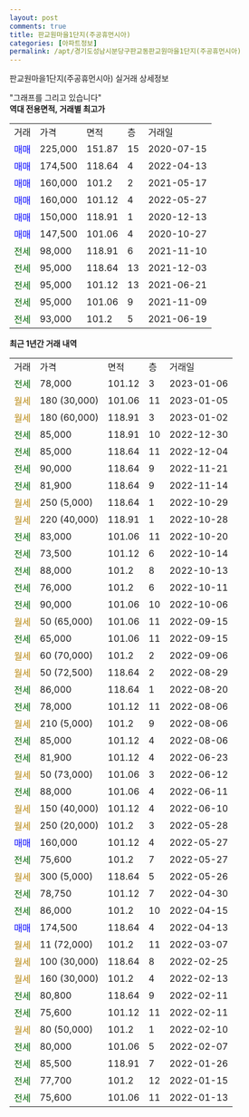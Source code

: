```yaml
---
layout: post
comments: true
title: 판교원마을1단지(주공휴먼시아)
categories: [아파트정보]
permalink: /apt/경기도성남시분당구판교동판교원마을1단지(주공휴먼시아)
---
```


판교원마을1단지(주공휴먼시아) 실거래 상세정보

<script type="text/javascript">
  google.charts.load('current', {'packages':['line', 'corechart']});
  google.charts.setOnLoadCallback(drawChart);

  function drawChart() {
    var data = new google.visualization.DataTable();
    data.addColumn('date', '거래일');
    data.addColumn('number', "매매");
    data.addColumn('number', "전세");
    data.addColumn('number', "전매");

    data.addRows([[new Date(Date.parse("2023-01-06")), null, 78000, null], [new Date(Date.parse("2023-01-05")), null, null, null], [new Date(Date.parse("2023-01-02")), null, null, null], [new Date(Date.parse("2022-12-30")), null, 85000, null], [new Date(Date.parse("2022-12-04")), null, 85000, null], [new Date(Date.parse("2022-11-21")), null, 90000, null], [new Date(Date.parse("2022-11-14")), null, 81900, null], [new Date(Date.parse("2022-10-29")), null, null, null], [new Date(Date.parse("2022-10-28")), null, null, null], [new Date(Date.parse("2022-10-20")), null, 83000, null], [new Date(Date.parse("2022-10-14")), null, 73500, null], [new Date(Date.parse("2022-10-13")), null, 88000, null], [new Date(Date.parse("2022-10-11")), null, 76000, null], [new Date(Date.parse("2022-10-06")), null, 90000, null], [new Date(Date.parse("2022-09-15")), null, null, null], [new Date(Date.parse("2022-09-15")), null, 65000, null], [new Date(Date.parse("2022-09-06")), null, null, null], [new Date(Date.parse("2022-08-29")), null, null, null], [new Date(Date.parse("2022-08-20")), null, 86000, null], [new Date(Date.parse("2022-08-06")), null, 78000, null], [new Date(Date.parse("2022-08-06")), null, null, null], [new Date(Date.parse("2022-08-06")), null, 85000, null], [new Date(Date.parse("2022-06-23")), null, 81900, null], [new Date(Date.parse("2022-06-12")), null, null, null], [new Date(Date.parse("2022-06-11")), null, 88000, null], [new Date(Date.parse("2022-06-10")), null, null, null], [new Date(Date.parse("2022-05-28")), null, null, null], [new Date(Date.parse("2022-05-27")), 160000, null, null], [new Date(Date.parse("2022-05-27")), null, 75600, null], [new Date(Date.parse("2022-05-26")), null, null, null], [new Date(Date.parse("2022-04-30")), null, 78750, null], [new Date(Date.parse("2022-04-15")), null, 86000, null], [new Date(Date.parse("2022-04-13")), 174500, null, null], [new Date(Date.parse("2022-03-07")), null, null, null], [new Date(Date.parse("2022-02-25")), null, null, null], [new Date(Date.parse("2022-02-13")), null, null, null], [new Date(Date.parse("2022-02-11")), null, 80800, null], [new Date(Date.parse("2022-02-11")), null, 75600, null], [new Date(Date.parse("2022-02-10")), null, null, null], [new Date(Date.parse("2022-02-07")), null, 80000, null], [new Date(Date.parse("2022-01-26")), null, 85500, null], [new Date(Date.parse("2022-01-15")), null, 77700, null], [new Date(Date.parse("2022-01-13")), null, 75600, null]]);

    var options = {
      hAxis: {
        format: 'yyyy/MM/dd'
      },    
      lineWidth: 0,
      pointsVisible: true,    
      title: '최근 1년간 유형별 실거래가 분포',
      legend: { position: 'bottom' }
    };

    var formatter = new google.visualization.NumberFormat({pattern:'###,###'} );
    formatter.format(data, 1);
    formatter.format(data, 2);
    
    setTimeout(function() {
        var chart = new google.visualization.LineChart(document.getElementById('columnchart_material'));
        chart.draw(data, (options));
        document.getElementById('loading').style.display = 'none';
    }, 200);
  }
</script>


<div id="loading" style="z-index:20; display: block; margin-left: 0px">"그래프를 그리고 있습니다"</div>
<div id="columnchart_material" style="width: 95%; margin-left: 0px; display: block"></div>
<!-- contents start -->
<b>역대 전용면적, 거래별 최고가</b>
<table class="sortable">
    <tr>
      <td>거래</td>
      <td>가격</td>
      <td>면적</td>
      <td>층</td>
      <td>거래일</td>
    </tr>
        <tr>
          <td><a style="color: blue">매매</a></td>
          <td>225,000</td>
          <td>151.87</td>
          <td>15</td>
          <td>2020-07-15</td>
        </tr>            <tr>
          <td><a style="color: blue">매매</a></td>
          <td>174,500</td>
          <td>118.64</td>
          <td>4</td>
          <td>2022-04-13</td>
        </tr>            <tr>
          <td><a style="color: blue">매매</a></td>
          <td>160,000</td>
          <td>101.2</td>
          <td>2</td>
          <td>2021-05-17</td>
        </tr>            <tr>
          <td><a style="color: blue">매매</a></td>
          <td>160,000</td>
          <td>101.12</td>
          <td>4</td>
          <td>2022-05-27</td>
        </tr>            <tr>
          <td><a style="color: blue">매매</a></td>
          <td>150,000</td>
          <td>118.91</td>
          <td>1</td>
          <td>2020-12-13</td>
        </tr>            <tr>
          <td><a style="color: blue">매매</a></td>
          <td>147,500</td>
          <td>101.06</td>
          <td>4</td>
          <td>2020-10-27</td>
        </tr>        
        <tr>
              <td><a style="color: darkgreen">전세</a></td>
              <td>98,000</td>
              <td>118.91</td>
              <td>6</td>
              <td>2021-11-10</td>
            </tr>            <tr>
              <td><a style="color: darkgreen">전세</a></td>
              <td>95,000</td>
              <td>118.64</td>
              <td>13</td>
              <td>2021-12-03</td>
            </tr>            <tr>
              <td><a style="color: darkgreen">전세</a></td>
              <td>95,000</td>
              <td>101.12</td>
              <td>13</td>
              <td>2021-06-21</td>
            </tr>            <tr>
              <td><a style="color: darkgreen">전세</a></td>
              <td>95,000</td>
              <td>101.06</td>
              <td>9</td>
              <td>2021-11-09</td>
            </tr>            <tr>
              <td><a style="color: darkgreen">전세</a></td>
              <td>93,000</td>
              <td>101.2</td>
              <td>5</td>
              <td>2021-06-19</td>
            </tr>        
    
</table>

<b>최근 1년간 거래 내역</b>

<table class="sortable">
    <tr>
      <td>거래</td>
      <td>가격</td>
      <td>면적</td>
      <td>층</td>
      <td>거래일</td>
    </tr>
    <tr>
      <td><a style="color: darkgreen">전세</a></td>
      <td>78,000</td>
      <td>101.12</td>
      <td>3</td>
      <td>2023-01-06</td>
    </tr>          <tr>
      <td><a style="color: darkgoldenrod">월세</a></td>
      <td>180 (30,000)</td>
      <td>101.06</td>
      <td>11</td>
      <td>2023-01-05</td>
    </tr>          <tr>
      <td><a style="color: darkgoldenrod">월세</a></td>
      <td>180 (60,000)</td>
      <td>118.91</td>
      <td>3</td>
      <td>2023-01-02</td>
    </tr>          <tr>
      <td><a style="color: darkgreen">전세</a></td>
      <td>85,000</td>
      <td>118.91</td>
      <td>10</td>
      <td>2022-12-30</td>
    </tr>          <tr>
      <td><a style="color: darkgreen">전세</a></td>
      <td>85,000</td>
      <td>118.64</td>
      <td>11</td>
      <td>2022-12-04</td>
    </tr>          <tr>
      <td><a style="color: darkgreen">전세</a></td>
      <td>90,000</td>
      <td>118.64</td>
      <td>9</td>
      <td>2022-11-21</td>
    </tr>          <tr>
      <td><a style="color: darkgreen">전세</a></td>
      <td>81,900</td>
      <td>118.64</td>
      <td>9</td>
      <td>2022-11-14</td>
    </tr>          <tr>
      <td><a style="color: darkgoldenrod">월세</a></td>
      <td>250 (5,000)</td>
      <td>118.64</td>
      <td>1</td>
      <td>2022-10-29</td>
    </tr>          <tr>
      <td><a style="color: darkgoldenrod">월세</a></td>
      <td>220 (40,000)</td>
      <td>118.91</td>
      <td>1</td>
      <td>2022-10-28</td>
    </tr>          <tr>
      <td><a style="color: darkgreen">전세</a></td>
      <td>83,000</td>
      <td>101.06</td>
      <td>11</td>
      <td>2022-10-20</td>
    </tr>          <tr>
      <td><a style="color: darkgreen">전세</a></td>
      <td>73,500</td>
      <td>101.12</td>
      <td>6</td>
      <td>2022-10-14</td>
    </tr>          <tr>
      <td><a style="color: darkgreen">전세</a></td>
      <td>88,000</td>
      <td>101.2</td>
      <td>8</td>
      <td>2022-10-13</td>
    </tr>          <tr>
      <td><a style="color: darkgreen">전세</a></td>
      <td>76,000</td>
      <td>101.2</td>
      <td>6</td>
      <td>2022-10-11</td>
    </tr>          <tr>
      <td><a style="color: darkgreen">전세</a></td>
      <td>90,000</td>
      <td>101.06</td>
      <td>10</td>
      <td>2022-10-06</td>
    </tr>          <tr>
      <td><a style="color: darkgoldenrod">월세</a></td>
      <td>50 (65,000)</td>
      <td>101.06</td>
      <td>11</td>
      <td>2022-09-15</td>
    </tr>          <tr>
      <td><a style="color: darkgreen">전세</a></td>
      <td>65,000</td>
      <td>101.06</td>
      <td>11</td>
      <td>2022-09-15</td>
    </tr>          <tr>
      <td><a style="color: darkgoldenrod">월세</a></td>
      <td>60 (70,000)</td>
      <td>101.2</td>
      <td>2</td>
      <td>2022-09-06</td>
    </tr>          <tr>
      <td><a style="color: darkgoldenrod">월세</a></td>
      <td>50 (72,500)</td>
      <td>118.64</td>
      <td>2</td>
      <td>2022-08-29</td>
    </tr>          <tr>
      <td><a style="color: darkgreen">전세</a></td>
      <td>86,000</td>
      <td>118.64</td>
      <td>1</td>
      <td>2022-08-20</td>
    </tr>          <tr>
      <td><a style="color: darkgreen">전세</a></td>
      <td>78,000</td>
      <td>101.12</td>
      <td>11</td>
      <td>2022-08-06</td>
    </tr>          <tr>
      <td><a style="color: darkgoldenrod">월세</a></td>
      <td>210 (5,000)</td>
      <td>101.2</td>
      <td>9</td>
      <td>2022-08-06</td>
    </tr>          <tr>
      <td><a style="color: darkgreen">전세</a></td>
      <td>85,000</td>
      <td>101.12</td>
      <td>4</td>
      <td>2022-08-06</td>
    </tr>          <tr>
      <td><a style="color: darkgreen">전세</a></td>
      <td>81,900</td>
      <td>101.12</td>
      <td>4</td>
      <td>2022-06-23</td>
    </tr>          <tr>
      <td><a style="color: darkgoldenrod">월세</a></td>
      <td>50 (73,000)</td>
      <td>101.06</td>
      <td>3</td>
      <td>2022-06-12</td>
    </tr>          <tr>
      <td><a style="color: darkgreen">전세</a></td>
      <td>88,000</td>
      <td>101.06</td>
      <td>4</td>
      <td>2022-06-11</td>
    </tr>          <tr>
      <td><a style="color: darkgoldenrod">월세</a></td>
      <td>150 (40,000)</td>
      <td>101.12</td>
      <td>4</td>
      <td>2022-06-10</td>
    </tr>          <tr>
      <td><a style="color: darkgoldenrod">월세</a></td>
      <td>250 (20,000)</td>
      <td>101.2</td>
      <td>3</td>
      <td>2022-05-28</td>
    </tr>          <tr>
      <td><a style="color: blue">매매</a></td>
      <td>160,000</td>
      <td>101.12</td>
      <td>4</td>
      <td>2022-05-27</td>
    </tr>          <tr>
      <td><a style="color: darkgreen">전세</a></td>
      <td>75,600</td>
      <td>101.2</td>
      <td>7</td>
      <td>2022-05-27</td>
    </tr>          <tr>
      <td><a style="color: darkgoldenrod">월세</a></td>
      <td>300 (5,000)</td>
      <td>118.64</td>
      <td>5</td>
      <td>2022-05-26</td>
    </tr>          <tr>
      <td><a style="color: darkgreen">전세</a></td>
      <td>78,750</td>
      <td>101.12</td>
      <td>7</td>
      <td>2022-04-30</td>
    </tr>          <tr>
      <td><a style="color: darkgreen">전세</a></td>
      <td>86,000</td>
      <td>101.2</td>
      <td>10</td>
      <td>2022-04-15</td>
    </tr>          <tr>
      <td><a style="color: blue">매매</a></td>
      <td>174,500</td>
      <td>118.64</td>
      <td>4</td>
      <td>2022-04-13</td>
    </tr>          <tr>
      <td><a style="color: darkgoldenrod">월세</a></td>
      <td>11 (72,000)</td>
      <td>101.2</td>
      <td>11</td>
      <td>2022-03-07</td>
    </tr>          <tr>
      <td><a style="color: darkgoldenrod">월세</a></td>
      <td>100 (30,000)</td>
      <td>118.64</td>
      <td>8</td>
      <td>2022-02-25</td>
    </tr>          <tr>
      <td><a style="color: darkgoldenrod">월세</a></td>
      <td>160 (30,000)</td>
      <td>101.2</td>
      <td>4</td>
      <td>2022-02-13</td>
    </tr>          <tr>
      <td><a style="color: darkgreen">전세</a></td>
      <td>80,800</td>
      <td>118.64</td>
      <td>9</td>
      <td>2022-02-11</td>
    </tr>          <tr>
      <td><a style="color: darkgreen">전세</a></td>
      <td>75,600</td>
      <td>101.12</td>
      <td>11</td>
      <td>2022-02-11</td>
    </tr>          <tr>
      <td><a style="color: darkgoldenrod">월세</a></td>
      <td>80 (50,000)</td>
      <td>101.2</td>
      <td>1</td>
      <td>2022-02-10</td>
    </tr>          <tr>
      <td><a style="color: darkgreen">전세</a></td>
      <td>80,000</td>
      <td>101.06</td>
      <td>5</td>
      <td>2022-02-07</td>
    </tr>          <tr>
      <td><a style="color: darkgreen">전세</a></td>
      <td>85,500</td>
      <td>118.91</td>
      <td>7</td>
      <td>2022-01-26</td>
    </tr>          <tr>
      <td><a style="color: darkgreen">전세</a></td>
      <td>77,700</td>
      <td>101.2</td>
      <td>12</td>
      <td>2022-01-15</td>
    </tr>          <tr>
      <td><a style="color: darkgreen">전세</a></td>
      <td>75,600</td>
      <td>101.06</td>
      <td>11</td>
      <td>2022-01-13</td>
    </tr>      </table>
<!-- contents end -->    

